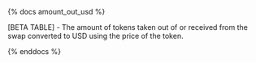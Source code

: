 {% docs amount_out_usd %}

[BETA TABLE] - The amount of tokens taken out of or received from the swap converted to USD using the price of the token.

{% enddocs %}